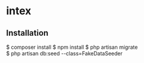# intex

## Installation

$ composer install
$ npm install
$ php artisan migrate  
$ php artisan db:seed --class=FakeDataSeeder

